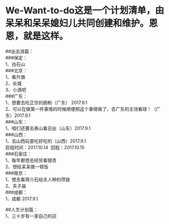 # We-Want-to-do这是一个计划清单，由呆呆和呆呆媳妇儿共同创建和维护。恩恩，就是这样。
##出去浪篇：<br>
###保定：<br>
1、白石山<br>
###北京：<br>
1、看升旗<br>
2、长城<br>
3、小酒吧<br>
###广东：<br>
1、想要去吃正宗的肠粉（广东） 2017.9.1<br>
2、可以在做第一件事情的时候顺便把这个事情做了，去广东的主场看球！（广东）2017.9.1<br>
###山东：<br>
1、咱们还要去泰山看日出（山东）2017.9.1<br>
###山西：<br>
1、去山西玩耍吃好吃的（山西）2017.9.1<br>
 启程时间：2017.10.14  回程：2017.10.15<br>
###石家庄：<br>
1、每年都想去经贸看银杏<br>
2、想给呆呆做一顿饭<br>
###南京：<br>
1、想去看蒋介石给夫人种的项链<br>
2、夫子庙<br>
###成都：<br>
1、成都    2017.9.1<br>

##人生计划篇：<br>
1、三十岁有一家自己的店<br>


